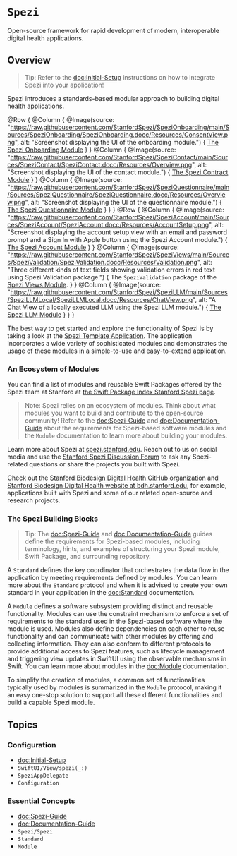 # ``Spezi``

<!--

This source file is part of the Stanford Spezi open-source project

SPDX-FileCopyrightText: 2022 Stanford University and the project authors (see CONTRIBUTORS.md)

SPDX-License-Identifier: MIT

-->

Open-source framework for rapid development of modern, interoperable digital health applications.

## Overview

> Tip: Refer to the <doc:Initial-Setup> instructions on how to integrate Spezi into your application!

Spezi introduces a standards-based modular approach to building digital health applications. 


<!--
Unfortunately, DocC currently does not support dark mode images: https://github.com/apple/swift-docc/pull/359#issuecomment-1214405608
-->
@Row {
    @Column {
        @Image(source: "https://raw.githubusercontent.com/StanfordSpezi/SpeziOnboarding/main/Sources/SpeziOnboarding/SpeziOnboarding.docc/Resources/ConsentView.png", alt: "Screenshot displaying the UI of the onboarding module.") {
            [The Spezi Onboarding Module](https://github.com/StanfordSpezi/SpeziOnboarding)
        }
    }
    @Column {
        @Image(source: "https://raw.githubusercontent.com/StanfordSpezi/SpeziContact/main/Sources/SpeziContact/SpeziContact.docc/Resources/Overview.png", alt: "Screenshot displaying the UI of the contact module.") {
            [The Spezi Contract Module](https://github.com/StanfordSpezi/SpeziContact)
        }
    }
    @Column {
        @Image(source: "https://raw.githubusercontent.com/StanfordSpezi/SpeziQuestionnaire/main/Sources/SpeziQuestionnaire/SpeziQuestionnaire.docc/Resources/Overview.png", alt: "Screenshot displaying the UI of the questionnaire module.") {
            [The Spezi Questionnaire Module](https://github.com/StanfordSpezi/SpeziQuestionnaire)
        }
    }
}
@Row {
    @Column {
        @Image(source: "https://raw.githubusercontent.com/StanfordSpezi/SpeziAccount/main/Sources/SpeziAccount/SpeziAccount.docc/Resources/AccountSetup.png", alt: "Screenshot displaying the account setup view with an email and password prompt and a Sign In with Apple button using the Spezi Account module.") {
            [The Spezi Account Module](https://github.com/StanfordSpezi/SpeziAccount)
        }
    }
    @Column {
        @Image(source: "https://raw.githubusercontent.com/StanfordSpezi/SpeziViews/main/Sources/SpeziValidation/SpeziValidation.docc/Resources/Validation.png", alt: "Three different kinds of text fields showing validation errors in red text using Spezi Validation package.") {
            The `SpeziValidation` package of the [Spezi Views Module](https://github.com/StanfordSpezi/SpeziViews).
        }
    }
    @Column {
        @Image(source: "https://raw.githubusercontent.com/StanfordSpezi/SpeziLLM/main/Sources/SpeziLLMLocal/SpeziLLMLocal.docc/Resources/ChatView.png", alt: "A Chat View of a locally executed LLM using the Spezi LLM module.") {
            [The Spezi LLM Module](https://github.com/StanfordSpezi/SpeziLLM)
        }
    }
}

The best way to get started and explore the functionality of Spezi is by taking a look at the [Spezi Template Application](https://github.com/StanfordSpezi/SpeziTemplateApplication). The application incorporates a wide variety of sophisticated modules and demonstrates the usage of these modules in a simple-to-use and easy-to-extend application.


### An Ecosystem of Modules

You can find a list of modules and reusable Swift Packages offered by the Spezi team at Stanford at [the Swift Package Index Stanford Spezi page](https://swiftpackageindex.com/StanfordSpezi).

> Note: Spezi relies on an ecosystem of modules. Think about what modules you want to build and contribute to the open-source community! Refer to the <doc:Spezi-Guide> and <doc:Documentation-Guide> about the requirements for Spezi-based software modules and the ``Module`` documentation to learn more about building your modules.

Learn more about Spezi at [spezi.stanford.edu](https://spezi.stanford.edu).
Reach out to us on social media and use the [Stanford Spezi Discussion Forum](https://github.com/orgs/StanfordSpezi/discussions) to ask any Spezi-related questions or share the projects you built with Spezi.

Check out the [Stanford Biodesign Digital Health GitHub organization](https://github.com/StanfordBDHG) and [Stanford Biodesign Digital Health website at bdh.stanford.edu](https://bdh.stanford.edu), for example, applications built with Spezi and some of our related open-source and research projects.


### The Spezi Building Blocks

> Tip: The <doc:Spezi-Guide> and <doc:Documentation-Guide> guides define the requirements for Spezi-based modules, including terminology, hints, and examples of structuring your Spezi module, Swift Package, and surrounding repository.

A ``Standard`` defines the key coordinator that orchestrates the data flow in the application by meeting requirements defined by modules.
You can learn more about the ``Standard`` protocol and when it is advised to create your own standard in your application in the <doc:Standard> documentation.

A ``Module`` defines a software subsystem providing distinct and reusable functionality.
Modules can use the constraint mechanism to enforce a set of requirements to the standard used in the Spezi-based software where the module is used.
Modules also define dependencies on each other to reuse functionality and can communicate with other modules by offering and collecting information.
They can also conform to different protocols to provide additional access to Spezi features, such as lifecycle management and triggering view updates in SwiftUI using the observable mechanisms in Swift.
You can learn more about modules in the <doc:Module> documentation.

To simplify the creation of modules, a common set of functionalities typically used by modules is summarized in the ``Module`` protocol, making it an easy one-stop solution to support all these different functionalities and build a capable Spezi module.


## Topics

### Configuration

- <doc:Initial-Setup>
- ``SwiftUI/View/spezi(_:)``
- ``SpeziAppDelegate``
- ``Configuration``

### Essential Concepts

- <doc:Spezi-Guide>
- <doc:Documentation-Guide>
- ``Spezi/Spezi``
- ``Standard``
- ``Module``
 
